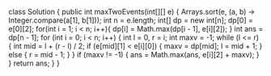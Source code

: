 class Solution {
    public int maxTwoEvents(int[][] e) {
        Arrays.sort(e, (a, b) -> Integer.compare(a[1], b[1]));
        int n = e.length;
        int[] dp = new int[n];
        dp[0] = e[0][2];
        for(int i = 1; i < n; i++){
            dp[i] = Math.max(dp[i - 1], e[i][2]);
        }
        int ans = dp[n - 1];
        for (int i = 0; i < n; i++) {
            int l = 0, r = i;
            int maxv = -1;
            while (l <= r) {
                int mid = l + (r - l) / 2;
                if (e[mid][1] < e[i][0]) {
                    maxv = dp[mid];
                    l = mid + 1;
                } else {
                    r = mid - 1;
                }
            }
            if (maxv != -1) {
                ans = Math.max(ans, e[i][2] + maxv);
            }
        }
        return ans;
    }
}
